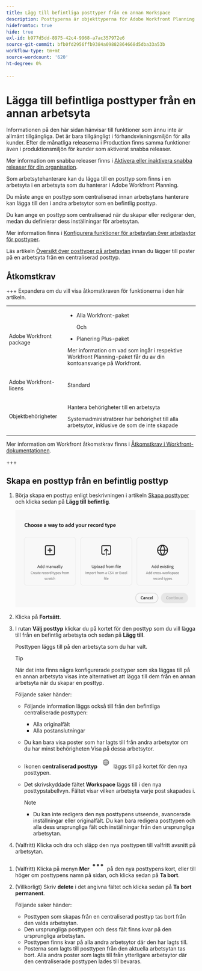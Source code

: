 ```yaml
---
title: Lägg till befintliga posttyper från en annan Workspace
description: Posttyperna är objekttyperna för Adobe Workfront Planning. I Workfront Planning kan du lägga till en befintlig posttyp som har skapats på en annan arbetsyta.
hidefromtoc: true
hide: true
exl-id: b977d5dd-8975-42c4-9968-a7ac357972e6
source-git-commit: bfb0fd2956ffb9384a09882864668d5dba33a53b
workflow-type: tm+mt
source-wordcount: '620'
ht-degree: 0%

---
```


<!-- add these to the metadata, when making this public: 

feature: Workfront Planning
role: User, Admin
author: Alina
recommendations: noDisplay, noCatalog
-->

# Lägga till befintliga posttyper från en annan arbetsyta

<span class="preview">Informationen på den här sidan hänvisar till funktioner som ännu inte är allmänt tillgängliga. Det är bara tillgängligt i förhandsvisningsmiljön för alla kunder. Efter de månatliga releaserna i Production finns samma funktioner även i produktionsmiljön för kunder som aktiverat snabba releaser. </span>

<span class="preview">Mer information om snabba releaser finns i [Aktivera eller inaktivera snabba releaser för din organisation](/help/quicksilver/administration-and-setup/set-up-workfront/configure-system-defaults/enable-fast-release-process.md). </span>

Som arbetsytehanterare kan du lägga till en posttyp som finns i en arbetsyta i en arbetsyta som du hanterar i Adobe Workfront Planning.

Du måste ange en posttyp som centraliserad innan arbetsytans hanterare kan lägga till den i andra arbetsytor som en befintlig posttyp.

Du kan ange en posttyp som centraliserad när du skapar eller redigerar den, medan du definierar dess inställningar för arbetsytan.

Mer information finns i [Konfigurera funktioner för arbetsytan över arbetsytor för posttyper](/help/quicksilver/planning/architecture/configure-record-type-cross-workspace-capabilities.md).

Läs artikeln [Översikt över posttyper på arbetsytan](/help/quicksilver/planning/architecture/cross-workspace-record-types-overview.md) innan du lägger till poster på en arbetsyta från en centraliserad posttyp.

## Åtkomstkrav

+++ Expandera om du vill visa åtkomstkraven för funktionerna i den här artikeln.

<table style="table-layout:auto"> 
<col> 
</col> 
<col> 
</col> 
<tbody> 
    <tr> 
<tr>

</tr>   
<tr> 
   <td role="rowheader"><p>Adobe Workfront package</p></td> 
   <td> 
<ul><li><p>Alla Workfront-paket</p></li>
Och
<li><p>Planering Plus-paket</p></li></ul>
<!--Or:
<ul><li><p>Any Workflow package</p> </li>
And
<li><p>Planning Prime or Ultimate package</p></li></ul>-->
<p>Mer information om vad som ingår i respektive Workfront Planning-paket får du av din kontoansvarige på Workfront. </p> 
   </td>

<tr> 
   <td role="rowheader"><p>Adobe Workfront-licens</p></td> 
   <td><p>Standard</p>
   </td> 
  </tr> 
  <tr> 
   <td role="rowheader"><p>Objektbehörigheter</p></td> 
   <td>   <p>Hantera behörigheter till en arbetsyta </a> </p>  
   <p>Systemadministratörer har behörighet till alla arbetsytor, inklusive de som de inte skapade</p>  </td> 
  </tr>  
</tbody> 
</table>

Mer information om Workfront åtkomstkrav finns i [Åtkomstkrav i Workfront-dokumentationen](/help/quicksilver/administration-and-setup/add-users/access-levels-and-object-permissions/access-level-requirements-in-documentation.md).

+++   

## Skapa en posttyp från en befintlig posttyp

1. Börja skapa en posttyp enligt beskrivningen i artikeln [Skapa posttyper](/help/quicksilver/planning/architecture/create-record-types.md) och klicka sedan på **Lägg till befintlig**. <!--check this - the option might have been renamed in the UI-->

   ![Modal för att lägga till posttyp med möjlighet att lägga till från en annan arbetsyta](assets/add-record-type-from-existing-workspace-option-when-creating-records.png)

1. Klicka på **Fortsätt**.
1. I rutan **Välj posttyp** klickar du på kortet för den posttyp som du vill lägga till från en befintlig arbetsyta och sedan på **Lägg till**.

   Posttypen läggs till på den arbetsyta som du har valt.

   >[!TIP]
   >
   >När det inte finns några konfigurerade posttyper som ska läggas till på en annan arbetsyta visas inte alternativet att lägga till dem från en annan arbetsyta när du skapar en posttyp.

   Följande saker händer:

   * Följande information läggs också till från den befintliga centraliserade posttypen:

      * Alla originalfält
      * Alla postanslutningar
   * Du kan bara visa poster som har lagts till från andra arbetsytor om du har minst behörigheten Visa på dessa arbetsytor.
   * Ikonen **centraliserad posttyp** ![Centraliserad posttyp ](assets/global-icon.png) läggs till på kortet för den nya posttypen.
   * Det skrivskyddade fältet **Workspace** läggs till i den nya posttypstabellvyn. Fältet visar vilken arbetsyta varje post skapades i.

     >[!NOTE]
     >
     >* Du kan inte redigera den nya posttypens utseende, avancerade inställningar eller originalfält. Du kan bara redigera posttypen och alla dess ursprungliga fält och inställningar från den ursprungliga arbetsytan.

1. (Valfritt) Klicka och dra och släpp den nya posttypen till valfritt avsnitt på arbetsytan.

<!--This will be released later with another epic: 1. (Optional) Click the **More** menu ![More menu](assets/more-menu.png) in the new record type's card, or to the right of the record type's name on its page, then click **Share** to share it with other users in the same workspace, or adjust their permissions to the record type.-->

1. (Valfritt) Klicka på menyn **Mer** ![Mer ](assets/more-menu.png) på den nya posttypens kort, eller till höger om posttypens namn på sidan, och klicka sedan på **Ta bort**.
1. (Villkorligt) Skriv **delete** i det angivna fältet och klicka sedan på **Ta bort permanent**.

   Följande saker händer:

   * Posttypen som skapas från en centraliserad posttyp tas bort från den valda arbetsytan.
   * Den ursprungliga posttypen och dess fält finns kvar på den ursprungliga arbetsytan.
   * Posttypen finns kvar på alla andra arbetsytor där den har lagts till.
   * Posterna som lagts till posttypen från den aktuella arbetsytan tas bort. Alla andra poster som lagts till från ytterligare arbetsytor där den centraliserade posttypen lades till bevaras.





